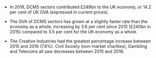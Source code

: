 * In 2016, DCMS sectors contributed £249bn to the UK economy, or 14.2 per cent of UK GVA (expressed in current prices).

* The GVA of DCMS sectors has grown at a slightly faster rate than the economy as a whole, increasing by 3.6 per cent since 2015 (£240bn in 2015) compared to 3.5 per cent for the UK economy as a whole.

* The Creative Industries had the greatest percentage increase between 2015 and 2016 (7.6%). Civil Society (non-market charities), Gambling and Telecoms all saw decreases between 2015 and 2016.

